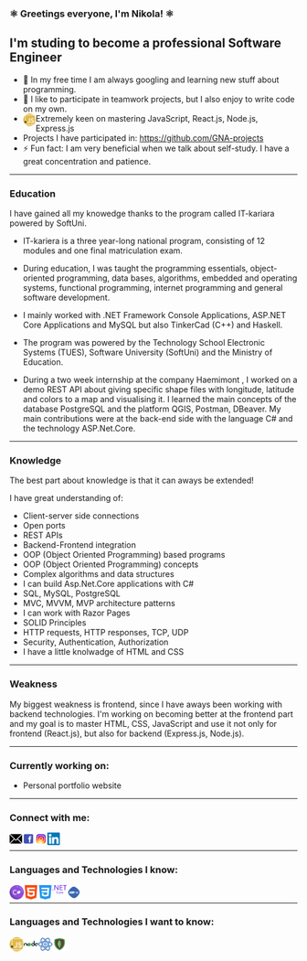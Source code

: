 ### ⚛️ Greetings everyone, I'm Nikola! ⚛️

## I'm studing to become a professional Software Engineer

- 🌱 In my free time I am always googling and learning new stuff about programming.
- 👯 I like to participate in teamwork projects, but I also enjoy to write code on my own.
- <img align="left" alt="goal" width="22px" src="./images/javascript.svg" /> Extremely keen on mastering JavaScript, React.js, Node.js, Express.js
- Projects I have participated in: https://github.com/GNA-projects
- ⚡ Fun fact: I am very beneficial when we talk about self-study. I have a great concentration and patience.

---

### Education

I have gained all my knowedge thanks to the program called IT-kariara powered by SoftUni.

- IT-kariera is a three year-long national program, consisting of 12 modules and one final matriculation exam.

- During education, I was taught the programming essentials, object-oriented programming, data bases, algorithms, embedded and operating systems, functional programming, internet programming and general software development.

- I mainly worked with .NET Framework Console Applications, ASP.NET Core Applications and MySQL but also TinkerCad (C++) and Haskell.

- The program was powered by the Technology School Electronic Systems (TUES), Software University (SoftUni) and the Ministry of Education.

- During a two week internship at the company Haemimont , I worked on a demo REST API about giving specific shape files with longitude, latitude and colors to a map and visualising it. I learned the main concepts of the database PostgreSQL and the platform QGIS, Postman, DBeaver. My main contributions were at the back-end side with the language C# and the technology ASP.Net.Core.

---

### Knowledge 

The best part about knowledge is that it can aways be extended!

I have great understanding of: 
 - Client-server side connections
 - Open ports
 - REST APIs 
 - Backend-Frontend integration
 - OOP (Object Oriented Programming) based programs
 - OOP (Object Oriented Programming) concepts 
 - Complex algorithms and data structures
 - I can build Asp.Net.Core applications with C#
 - SQL, MySQL, PostgreSQL
 - MVC, MVVM, MVP architecture patterns
 - I can work with Razor Pages
 - SOLID Principles
 - HTTP requests, HTTP responses, TCP, UDP
 - Security, Authentication, Authorization
 - I have a little knolwadge of HTML and CSS

---

### Weakness 

My biggest weakness is frontend, since I have aways been working with backend technologies. 
I'm working on becoming better at the frontend part and my goal is to master HTML, CSS, JavaScript and use it not only for frontend (React.js), but
also for backend (Express.js, Node.js).

---

### Currently working on:

- Personal portfolio website

---

### Connect with me:

[<img align="left" alt="nikola-hadzhiev | Gmail" width="22px" src="./images/email-white.svg" />][gmail]
[<img align="left" alt="nikola-hadzhiev | Facebook" width="22px" src="./images/facebook.svg" />][facebook]
[<img align="left" alt="nikola-hadzhiev | Facebook" width="22px" src="./images/instagram.svg" />][instagram]
[<img align="left" alt="nikola-hadzhiev | LinkedIn" width="22px" src="./images/linkedin.svg" />][linkedin]
<br />

---

### Languages and Technologies I know:

<img align="left" alt="C#" width="25px" src="./images/c-sharp.svg" />
<img align="left" alt="HTML" width="25px" src="./images/html.svg" />
<img align="left" alt="CSS" width="25px" src="./images/css.svg" />
<img align="left" alt=".NET Core" width="25px" src="./images/dot-net-core.svg" />
<img align="left" alt="ASP.NET Core" width="25px" src="./images/asp-net-core.svg" />

<br />

---

### Languages and Technologies I want to know:
<img align="left" alt="JavaScript" width="25px" src="./images/javascript.svg" />
<img align="left" alt="JavaScript" width="25px" src="./images/node.svg" />
<img align="left" alt="JavaScript" width="25px" src="./images/react.svg" />
<img align="left" alt="JavaScript" width="25px" src="./images/mongodb.svg" />

[facebook]: https://www.facebook.com/profile.php?id=100006187568698
[instagram]: https://www.instagram.com/nikito.hadzhievv/
[gmail]: nikihad2012@gmail.com
[linkedin]: https://www.linkedin.com/in/nikola-hadzhiev-66879921a/